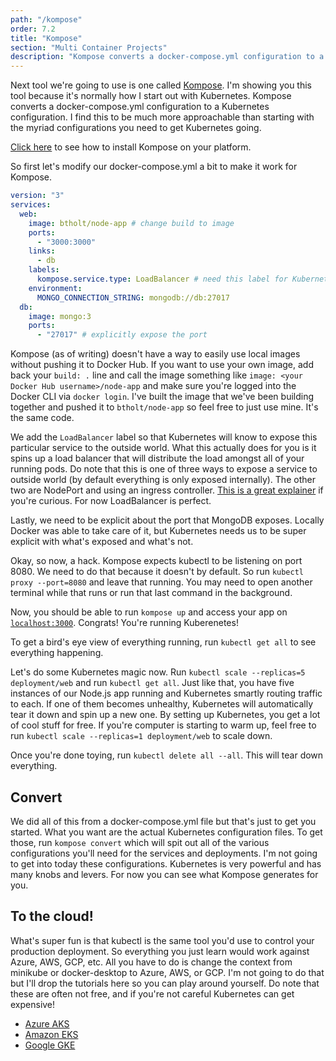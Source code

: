 ```yaml
---
path: "/kompose"
order: 7.2
title: "Kompose"
section: "Multi Container Projects"
description: "Kompose converts a docker-compose.yml configuration to a Kubernetes configuration. Brian shows how to take the previous Docker Compose YAML file and running that same configuration through Kubernetes"
---
```


Next tool we're going to use is one called [Kompose][kompose]. I'm showing you this tool because it's normally how I start out with Kubernetes. Kompose converts a docker-compose.yml configuration to a Kubernetes configuration. I find this to be much more approachable than starting with the myriad configurations you need to get Kubernetes going.

[Click here][install-kompose] to see how to install Kompose on your platform.

So first let's modify our docker-compose.yml a bit to make it work for Kompose.

```yaml
version: "3"
services:
  web:
    image: btholt/node-app # change build to image
    ports:
      - "3000:3000"
    links:
      - db
    labels:
      kompose.service.type: LoadBalancer # need this label for Kubernetes
    environment:
      MONGO_CONNECTION_STRING: mongodb://db:27017
  db:
    image: mongo:3
    ports:
      - "27017" # explicitly expose the port
```

Kompose (as of writing) doesn't have a way to easily use local images without pushing it to Docker Hub. If you want to use your own image, add back your `build: .` line and call the image something like `image: <your Docker Hub username>/node-app` and make sure you're logged into the Docker CLI via `docker login`. I've built the image that we've been building together and pushed it to `btholt/node-app` so feel free to just use mine. It's the same code.

We add the `LoadBalancer` label so that Kubernetes will know to expose this particular service to the outside world. What this actually does for you is it spins up a load balancer that will distribute the load amongst all of your running pods. Do note that this is one of three ways to expose a service to outside world (by default everything is only exposed internally). The other two are NodePort and using an ingress controller. [This is a great explainer][ingress] if you're curious. For now LoadBalancer is perfect.

Lastly, we need to be explicit about the port that MongoDB exposes. Locally Docker was able to take care of it, but Kubernetes needs us to be super explicit with what's exposed and what's not.

Okay, so now, a hack. Kompose expects kubectl to be listening on port 8080. We need to do that because it doesn't by default. So run `kubectl proxy --port=8080` and leave that running. You may need to open another terminal while that runs or run that last command in the background.

Now, you should be able to run `kompose up` and access your app on [`localhost:3000`][localhost]. Congrats! You're running Kuberenetes!

To get a bird's eye view of everything running, run `kubectl get all` to see everything happening.

Let's do some Kubernetes magic now. Run `kubectl scale --replicas=5 deployment/web` and run `kubectl get all`. Just like that, you have five instances of our Node.js app running and Kubernetes smartly routing traffic to each. If one of them becomes unhealthy, Kubernetes will automatically tear it down and spin up a new one. By setting up Kubernetes, you get a lot of cool stuff for free. If you're computer is starting to warm up, feel free to run `kubectl scale --replicas=1 deployment/web` to scale down.

Once you're done toying, run `kubectl delete all --all`. This will tear down everything.

## Convert

We did all of this from a docker-compose.yml file but that's just to get you started. What you want are the actual Kubernetes configuration files. To get those, run `kompose convert` which will spit out all of the various configurations you'll need for the services and deployments. I'm not going to get into today these configurations. Kubernetes is very powerful and has many knobs and levers. For now you can see what Kompose generates for you.

## To the cloud!

What's super fun is that kubectl is the same tool you'd use to control your production deployment. So everything you just learn would work against Azure, AWS, GCP, etc. All you have to do is change the context from minikube or docker-desktop to Azure, AWS, or GCP. I'm not going to do that but I'll drop the tutorials here so you can play around yourself. Do note that these are often not free, and if you're not careful Kubernetes can get expensive!

- [Azure AKS][aks]
- [Amazon EKS][aws]
- [Google GKE][gcp]

[ingress]: https://medium.com/google-cloud/kubernetes-nodeport-vs-loadbalancer-vs-ingress-when-should-i-use-what-922f010849e0
[localhost]: http://localhost:3000
[aks]: https://docs.microsoft.com/en-us/azure/aks/kubernetes-walkthrough
[aws]: https://docs.aws.amazon.com/eks/latest/userguide/getting-started.html
[gcp]: https://cloud.google.com/kubernetes-engine/docs/quickstart
[kompose]: https://kompose.io/
[install-kompose]: https://kompose.io/installation/
